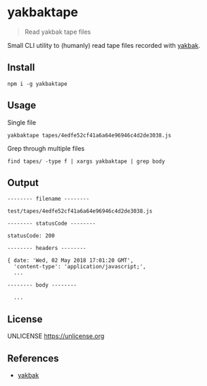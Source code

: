 # yakbaktape

> Read yakbak tape files

Small CLI utility to (humanly) read tape files recorded with [yakbak][].

## Install

    npm i -g yakbaktape

## Usage

Single file

    yakbaktape tapes/4edfe52cf41a6a64e96946c4d2de3038.js

Grep through multiple files

    find tapes/ -type f | xargs yakbaktape | grep body

## Output

```
-------- filename --------

test/tapes/4edfe52cf41a6a64e96946c4d2de3038.js

-------- statusCode --------

statusCode: 200

-------- headers --------

{ date: 'Wed, 02 May 2018 17:01:20 GMT',
  'content-type': 'application/javascript;',
  ...

-------- body --------

  ...
```

## License

UNLICENSE https://unlicense.org

## References

- [yakbak][]

[yakbak]: https://npmjs.com/package/yakbak
